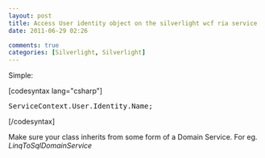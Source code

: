 ```yaml
---
layout: post
title: Access User identity object on the silverlight wcf ria service
date: 2011-06-29 02:26

comments: true
categories: [Silverlight, Silverlight]
---
```

Simple:

[codesyntax lang="csharp"]
<pre>ServiceContext.User.Identity.Name;</pre>
[/codesyntax]

Make sure your class inherits from some form of a Domain Service. For eg. <em>LinqToSqlDomainService</em>
